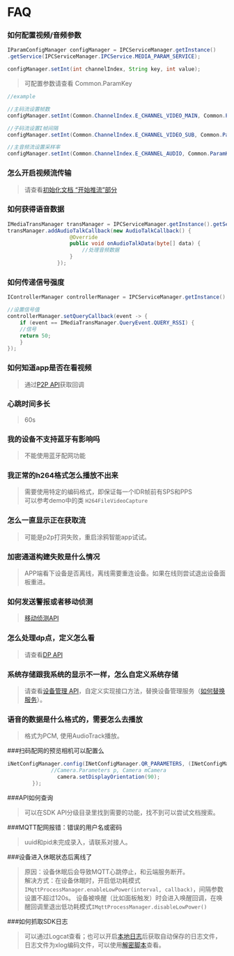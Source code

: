 # FAQ
### **如何配置视频/音频参数**

```java
IParamConfigManager configManager = IPCServiceManager.getInstance()
.getService(IPCServiceManager.IPCService.MEDIA_PARAM_SERVICE);

configManager.setInt(int channelIndex, String key, int value);
```
> 可配置参数请查看 Common.ParamKey

```java
//example

//主码流设置帧数
configManager.setInt(Common.ChannelIndex.E_CHANNEL_VIDEO_MAIN, Common.ParamKey.KEY_VIDEO_FRAME_RATE, 24);

//子码流设置I帧间隔
configManager.setInt(Common.ChannelIndex.E_CHANNEL_VIDEO_SUB, Common.ParamKey.KEY_VIDEO_I_FRAME_INTERVAL, 2);

//主音频流设置采样率
configManager.setInt(Common.ChannelIndex.E_CHANNEL_AUDIO, Common.ParamKey.KEY_AUDIO_SAMPLE_RATE, 8000);
```

### **怎么开启视频流传输**

> 请查看[初始化文档 “开始推流”部分](./sdk-chu-shi-hua.md#开始推流)

### **如何获得语音数据**

```java
IMediaTransManager transManager = IPCServiceManager.getInstance().getService(IPCServiceManager.IPCService.MEDIA_TRANS_SERVICE);
transManager.addAudioTalkCallback(new AudioTalkCallback() {
                    @Override
                    public void onAudioTalkData(byte[] data) {
                    	//处理音频数据
                    }
                });
```

### **如何传递信号强度**

```java
IControllerManager controllerManager = IPCServiceManager.getInstance().getService(IPCServiceManager.IPCService.CONTROLLER_SERVICE);

//设置信号值
controllerManager.setQueryCallback(event -> {
	if (event == IMediaTransManager.QueryEvent.QUERY_RSSI) {
	//信号
	return 50;
	}
});
```
### **如何知道app是否在看视频**

> 通过[P2P API](./sdk-api/stream.md)获取回调

### **心跳时间多长**

> 60s

### **我的设备不支持蓝牙有影响吗**

> 不能使用蓝牙配网功能

### **我正常的h264格式怎么播放不出来**

> 需要使用特定的编码格式，即保证每一个IDR帧前有SPS和PPS  
> 可以参考demo中的类 `H264FileVideoCapture`

### **怎么一直显示正在获取流**

> 可能是p2p打洞失败，重启涂鸦智能app试试。

### **加密通道构建失败是什么情况**

> APP端看下设备是否离线，离线需要重连设备。如果在线则尝试退出设备面板重进。

### **如何发送警报或者移动侦测**

> [移动侦测API](./sdk-api/motion.md)

<!--### **怎么发起视频通话**-->

### **怎么处理dp点，定义怎么看**

> 请查看[DP API](./sdk-api/dp.md)

### **系统存储跟我系统的显示不一样，怎么自定义系统存储**

> 请查看[设备管理 API](./sdk-api/device.md)，自定义实现接口方法，替换设备管理服务（[如何替换服务](./sdk-api/README.md#服务替换)）。

### **语音的数据是什么格式的，需要怎么去播放**

> 格式为PCM, 使用AudioTrack播放。

###扫码配网的预览相机可以配置么

```java
iNetConfigManager.config(INetConfigManager.QR_PARAMETERS, (INetConfigManager.OnParameterSetting) (parameters, camera) -> {
			  //Camera.Parameters p, Camera mCamera
            	camera.setDisplayOrientation(90);
        });

```

###API如何查询

> 可以在SDK API分级目录里找到需要的功能，找不到可以尝试文档搜索。

###MQTT配网报错：错误的用户名或密码

> uuid和pid未完成录入，请联系对接人。

###设备进入休眠状态后离线了

> 原因：设备休眠后会导致MQTT心跳停止，和云端服务断开。  
> 解决方式：在设备休眠时，开启低功耗模式`IMqttProcessManager.enableLowPower(interval, callback)`，间隔参数设置不超过120s。
> 设备被唤醒（比如面板触发）时会进入唤醒回调，在唤醒回调里退出低功耗模式`IMqttProcessManager.disableLowPower()`

###如何抓取SDK日志

> 可以通过Logcat查看；也可以开启[本地日志](./sdk-api/other.md)后获取自动保存的日志文件，日志文件为xlog编码文件，可以使用[解密脚本](https://github.com/Tencent/mars/wiki/Xlog-%E5%8A%A0%E5%AF%86%E4%BD%BF%E7%94%A8%E6%8C%87%E5%BC%95)查看。